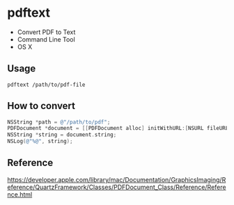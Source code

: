 pdftext
=======

* Convert PDF to Text
* Command Line Tool
* OS X

## Usage

`pdftext /path/to/pdf-file`

## How to convert

```objective-c
NSString *path = @"/path/to/pdf";
PDFDocument *document = [[PDFDocument alloc] initWithURL:[NSURL fileURLWithPath:path]];
NSString *string = document.string;
NSLog(@"%@", string);
```

## Reference
https://developer.apple.com/library/mac/Documentation/GraphicsImaging/Reference/QuartzFramework/Classes/PDFDocument_Class/Reference/Reference.html
